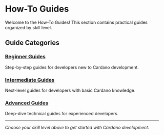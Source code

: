 # How-To Guides

Welcome to the How-To Guides! This section contains practical guides organized by skill level.

## Guide Categories

### [Beginner Guides](./beginner/)
Step-by-step guides for developers new to Cardano development.

### [Intermediate Guides](./intermediate/)
Next-level guides for developers with basic Cardano knowledge.

### [Advanced Guides](./advanced/)
Deep-dive technical guides for experienced developers.

---

*Choose your skill level above to get started with Cardano development.*

